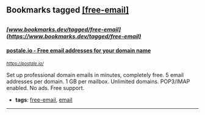## Bookmarks tagged [[free-email]](https://www.bookmarks.dev/search?q=[free-email])

_<sup><sup>[www.bookmarks.dev/tagged/free-email](https://www.bookmarks.dev/tagged/free-email)</sup></sup>_
---
#### [postale.io - Free email addresses for your domain name](https://postale.io/)
_<sup>https://postale.io/</sup>_

Set up professional domain emails in minutes, completely free. 5 email addresses per domain. 1 GB per mailbox. Unlimited domains. POP3/IMAP enabled. No ads. Free support.
* **tags**: [free-email](../tagged/free-email.md), [email](../tagged/email.md)
---
